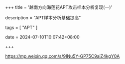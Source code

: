 +++
title = '越南方向海莲花APT攻击样本分析复现(一)'

description = "APT样本分析基础提高"

tags = [ "APT" ]

date = 2024-07-10T10:07:42+08:00

+++

https://mp.weixin.qq.com/s/9INu5Y-GP75C9aiZ4kgY0A
